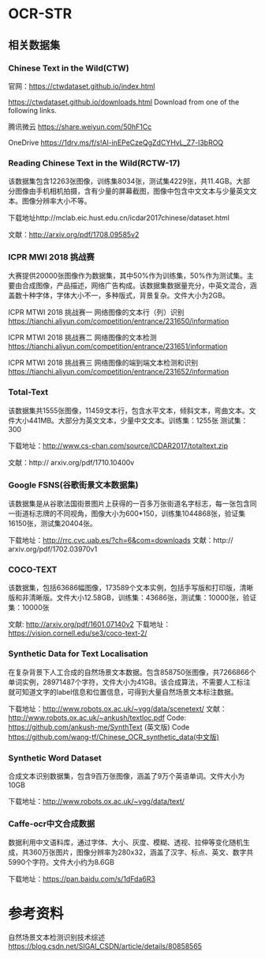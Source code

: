 # OCR-STR

## 相关数据集

### Chinese Text in the Wild(CTW)

官网：https://ctwdataset.github.io/index.html

https://ctwdataset.github.io/downloads.html
Download from one of the following links.

腾讯微云
https://share.weiyun.com/50hF1Cc

OneDrive
https://1drv.ms/f/s!Al-inEPeCzeQgZdCYHvL_Z7-l3bROQ

### Reading Chinese Text in the Wild(RCTW-17)
该数据集包含12263张图像，训练集8034张，测试集4229张，共11.4GB。大部分图像由手机相机拍摄，含有少量的屏幕截图，图像中包含中文文本与少量英文文本。图像分辨率大小不等。

下载地址http://mclab.eic.hust.edu.cn/icdar2017chinese/dataset.html

文献：http://arxiv.org/pdf/1708.09585v2

### ICPR MWI 2018 挑战赛
大赛提供20000张图像作为数据集，其中50%作为训练集，50%作为测试集。主要由合成图像，产品描述，网络广告构成。该数据集数据量充分，中英文混合，涵盖数十种字体，字体大小不一，多种版式，背景复杂。文件大小为2GB。

ICPR MTWI 2018 挑战赛一 网络图像的文本行（列）识别
https://tianchi.aliyun.com/competition/entrance/231650/information

ICPR MTWI 2018 挑战赛二 网络图像的文本检测
https://tianchi.aliyun.com/competition/entrance/231651/information

ICPR MTWI 2018 挑战赛三 网络图像的端到端文本检测和识别
https://tianchi.aliyun.com/competition/entrance/231652/information

### Total-Text

该数据集共1555张图像，11459文本行，包含水平文本，倾斜文本，弯曲文本。文件大小441MB。大部分为英文文本，少量中文文本。训练集：1255张 测试集：300

下载地址：http://www.cs-chan.com/source/ICDAR2017/totaltext.zip

文献：http:// arxiv.org/pdf/1710.10400v


### Google FSNS(谷歌街景文本数据集)

该数据集是从谷歌法国街景图片上获得的一百多万张街道名字标志，每一张包含同一街道标志牌的不同视角，图像大小为600*150，训练集1044868张，验证集16150张，测试集20404张。

下载地址：http://rrc.cvc.uab.es/?ch=6&com=downloads
文献：http:// arxiv.org/pdf/1702.03970v1

### COCO-TEXT

该数据集，包括63686幅图像，173589个文本实例，包括手写版和打印版，清晰版和非清晰版。文件大小12.58GB，训练集：43686张，测试集：10000张，验证集：10000张

文献: http://arxiv.org/pdf/1601.07140v2
下载地址：https://vision.cornell.edu/se3/coco-text-2/


### Synthetic Data for Text Localisation

在复杂背景下人工合成的自然场景文本数据。包含858750张图像，共7266866个单词实例，28971487个字符，文件大小为41GB。该合成算法，不需要人工标注就可知道文字的label信息和位置信息，可得到大量自然场景文本标注数据。

下载地址：http://www.robots.ox.ac.uk/~vgg/data/scenetext/
文献：http://www.robots.ox.ac.uk/~ankush/textloc.pdf
Code: https://github.com/ankush-me/SynthText (英文版)
Code https://github.com/wang-tf/Chinese_OCR_synthetic_data(中文版)


### Synthetic Word Dataset

合成文本识别数据集，包含9百万张图像，涵盖了9万个英语单词。文件大小为10GB

下载地址：http://www.robots.ox.ac.uk/~vgg/data/text/


### Caffe-ocr中文合成数据

数据利用中文语料库，通过字体、大小、灰度、模糊、透视、拉伸等变化随机生成，共360万张图片，图像分辨率为280x32，涵盖了汉字、标点、英文、数字共5990个字符。文件大小约为8.6GB

下载地址：https://pan.baidu.com/s/1dFda6R3



# 参考资料

自然场景文本检测识别技术综述 https://blog.csdn.net/SIGAI_CSDN/article/details/80858565
